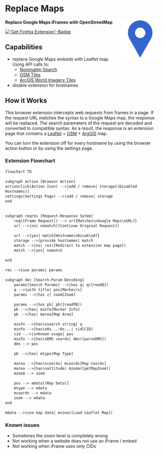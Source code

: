 # Replace Maps

<img src="icons/icon.svg" alt="Light blue icon with white border. Shape is a pin for the current position on a map." align="right" width="128" height="128" />

**Replace Google Maps iFrames with OpenStreetMap**

[<img alt="'Get Firefox Extension'-Badge" src="https://blog.mozilla.org/addons/files/2020/04/get-the-addon-fx-apr-2020.svg" width="129" height="45" />](https://addons.mozilla.org/addon/replace-maps/)

## Capabilities

- replace Google Maps embeds with Leaflet map. Using API calls to:
  - [Nominatim Search](https://nominatim.org/release-docs/develop/api/Search/)
  - [OSM Tiles](https://www.openstreetmap.org/)
  - [ArcGIS World Imagery Tiles](https://server.arcgisonline.com/ArcGIS/rest/services/World_Imagery/MapServer/)
- disable extension for hostnames

## How it Works

This browser extension intercepts web requests from frames in a page.
If the request URL matches the syntax to a Google Maps map, the response will be replaced.
The search parameters of the request are decoded and converted to compatible syntax.
As a result, the response is an extension page that contains a [Leaflet](https://leafletjs.com/) + [OSM](https://www.openstreetmap.org/) + [ArgGIS](https://server.arcgisonline.com/ArcGIS/rest/services/World_Imagery/MapServer/) map.

You can turn the extension off for every hostname by using the browser action button or by using the settings page.

### Extension Flowchart

```mermaid
flowchart TD

subgraph action [Browser Action]
actionclick(Action Icon) -->|add / remove| storage[(Disabled Hostnames)]
settings(Settings Page) -->|add / remove| storage
end


subgraph reqres [Request-Response Sytem]
    req([Frame Request]) --> url{Matches\nGoogle Maps\nURL?}
    url -->|no| nomatch([Continue Original Request])

    url -->|yes| match{Hostname\nDisabled?}
    storage -->|provide hostnames| match
    match -->|no| res([Redirect to extension map page])
    match -->|yes| nomatch

end

res -->|use params| params

subgraph dec [Search-Param Decoding]
    params(Search Params) -->|has q| q([readQ])
    q -->|with title| pos[Marker/s]
    params -->|has z| zoom[Zoom]

    params -->|has pb| pb([readPB])
    pb -->|has| minfo[Marker Info]
    pb -->|has| marea[Map Area]

    minfo -->|has\nsearch string| q
    minfo -->|has\n0x...:0x...| cid[CID]
    cid -.->|unknown usage| pos
    minfo -->|has\nDMS coords| dms([parseDMS])
    dms --> pos

    pb -->|has| mtype[Map Type]

    marea -->|has\ncoords| mcoords[Map Coords]
    marea -->|has\naltitude| mzoom([getMapZoom])
    mzoom --> zoom

    pos --> mdata[(Map Data)]
    mtype --> mdata
    mcoords --> mdata
    zoom --> mdata
end

mdata -->|use map data| mview([Load Leaflet Map])
```

### Known issues

- Sometimes the zoom level is completely wrong
- Not working when a website does not use an iFrame / embed
- Not working when iFrame uses only CIDs
